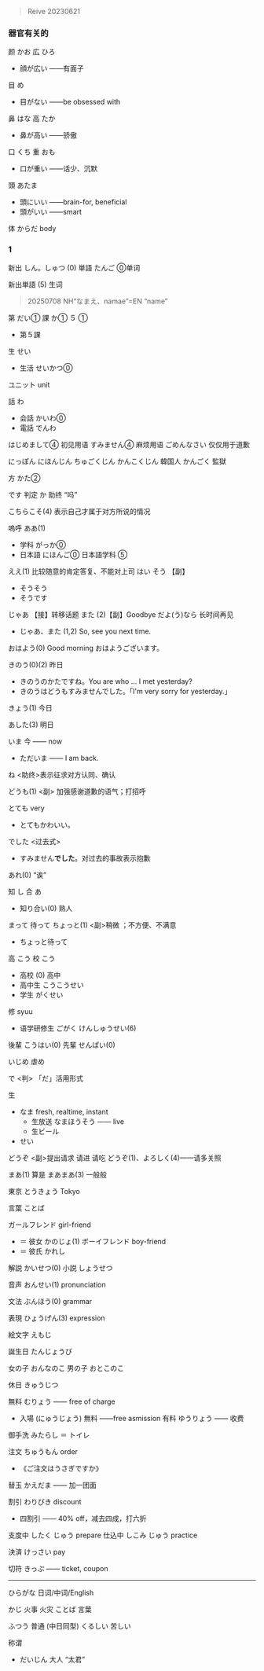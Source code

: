 
>Reive 20230621

### 器官有关的

颜 かお
広 ひろ
- 顔が広い ——有面子

目 め
- 目がない  ——be obsessed with

鼻 はな
高 たか
- 鼻が高い ——骄傲

口 くち
重 おも
- 口が重い ——话少、沉默

頭 あたま
- 頭にいい ——brain-for, beneficial
- 頭がいい ——smart

体 からだ body

### 1

新出 しん。しゅつ (0)
単語 たんご ⓪单词

新出単語 (5) 生词

>20250708 NH“なまえ、namae”=EN “name”

第 だい①
課 か①
５ ①
- 第５課

生 せい
- 生活 せいかつ⓪

ユニット unit

話 わ
- 会話 かいわ⓪
- 電話 でんわ

はじめまして④ 初见用语
すみません④ 麻烦用语
ごめんなさい 仅仅用于道歉

にっぽん
にほんじん
ちゅごくじん
かんこくじん 韓国人
かんごく 監獄

方 かた②

です 判定
か 助终 “吗”

こちらこそ(4) 表示自己才属于对方所说的情况

嗚呼 ああ(1)

- 学科 がっか⓪
- 日本語 にほんご⓪
日本語学科 ⑤

ええ(1) 比较随意的肯定答复、不能对上司
はい
そう 【副】
- そうそう
- そうです

じゃあ 【接】转移话题
また (2)【副】Goodbye
だよ(う)なら 长时间再见
- じゃあ、また (1,2) So, see you next time.


おはよう(0)  Good morning
おはようございます。

きのう(0)(2) 昨日
- きのうのかたですね。You are who ... I met yesterday?
- きのうはどうもすみませんでした。「I'm very sorry for yesterday.」

きょう(1) 今日

あした(3) 明日

いま 今 —— now
- ただいま —— I am back.

ね <助终>表示征求对方认同、确认

どうも(1) <副> 加强感谢道歉的语气；打招呼

とても very
- とてもかわいい。

でした <过去式>
- すみません**でした**。对过去的事故表示抱歉

あれ(0) “诶”

知 し
合 あ
- 知り合い(0) 熟人

まって   待って
ちょっと(1) <副>稍微 ；不方便、不满意
- ちょっと待って

高 こう
校 こう
- 高校 (0) 高中
- 高中生 こうこうせい
- 学生 がくせい

修 syuu
- 语学研修生 ごがく けんしゅうせい(6)

後輩 こうはい(0)
先輩 せんぱい(0)

いじめ  虐め

で <判> 「だ」活用形式

生
- なま fresh, realtime, instant
	- 生放送 なまほうそう —— live
	- 生ビール
- せい

どうぞ <副>提出请求 请进 请吃
どうぞ(1)、よろしく(4)——请多关照

まあ(1) 算是
まあまあ(3) 一般般

東京 とうきょう Tokyo

言葉 ことば 

ガールフレンド  girl-friend
- ＝ 彼女 かのじょ(1)
ボーイフレンド boy-friend
- ＝ 彼氏 かれし

解説 かいせつ(0)
小説 しょうせつ

音声 おんせい(1) pronunciation

文法 ぶんほう(0) grammar

表現 ひょうげん(3) expression

絵文字 えもじ

誕生日 たんじょうび

女の子 おんなのこ
男の子 おとこのこ

休日 きゅうじつ

無料 むりょう —— free of charge
- 入場 (にゅうじょう) 無料 ——free asmission
有料 ゆうりょう —— 收费

御手洗 みたらし ＝ トイレ

注文 ちゅうもん order
- 《ご注文はうさぎですか》

替玉 かえだま —— 加一团面

割引 わりびき discount
- 四割引 —— 40% off，减去四成，打六折

支度中 したく じゅう prepare
仕込中 しこみ じゅう practice

決済 けっさい pay

切符 きっぷ —— ticket, coupon


---

ひらがな 日词/中词/English

かじ 火事 火灾
ことば 言葉

ふつう 普通 (中日同型)
くるしい 苦しい 

称谓
- だいじん 大人 “太君”



